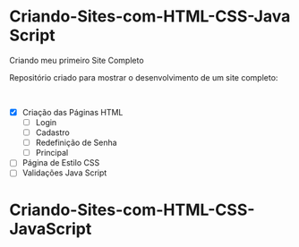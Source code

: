 # Criando-Sites-com-HTML-CSS-Java Script
Criando meu primeiro Site Completo

Repositório criado para mostrar o desenvolvimento de um site completo:



​			

- [x] Criação das Páginas HTML
  - [ ] Login
  - [ ] Cadastro
  - [ ] Redefinição de Senha
  - [ ] Principal

- [ ] Página de Estilo CSS
- [ ] Validações Java Script

# Criando-Sites-com-HTML-CSS-JavaScript
